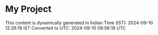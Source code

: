 # My Project

This content is dynamically generated in Indian Time (IST): 2024-09-10 12:26:18 IST
Converted to UTC: 2024-09-10 06:56:18 UTC
